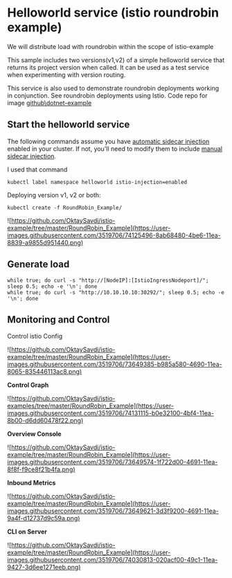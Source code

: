 
# Helloworld service (istio roundrobin example)

We will distribute load with roundrobin within the scope of istio-example

This sample includes two versions(v1,v2) of a simple helloworld service that returns its project version when called. It can be used as a test service when experimenting with version routing.

This service is also used to demonstrate roundrobin deployments working in conjunction. See roundrobin deployments using Istio. Code repo for image [github\dotnet-example](https://github.com/OktaySavdi/dotnet-example)

## Start the helloworld service

The following commands assume you have [automatic sidecar injection](https://istio.io/docs/setup/additional-setup/sidecar-injection/#automatic-sidecar-injection) enabled in your cluster. If not, you'll need to modify them to include [manual sidecar injection](https://istio.io/docs/setup/additional-setup/sidecar-injection/#manual-sidecar-injection).

I used that command

    kubectl label namespace helloworld istio-injection=enabled

Deploying version v1, v2 or both:

    kubectl create -f RoundRobin_Example/
    
![https://github.com/OktaySavdi/istio-example/tree/master/RoundRobin_Example](https://user-images.githubusercontent.com/3519706/74125496-8ab68480-4be6-11ea-8839-a9855d951440.png)

## Generate load

    while true; do curl -s "http://[NodeIP]:[IstioIngressNodeport]/"; sleep 0.5; echo -e '\n'; done
    while true; do curl -s "http://10.10.10.10:30292/"; sleep 0.5; echo -e '\n'; done 

## Monitoring and Control

Control istio Config

![https://github.com/OktaySavdi/istio-example/tree/master/RoundRobin_Example](https://user-images.githubusercontent.com/3519706/73649385-b985a580-4690-11ea-8065-835446113ac8.png)

**Control Graph**

![https://github.com/OktaySavdi/istio-examples/tree/master/RoundRobin_Example](https://user-images.githubusercontent.com/3519706/74131115-b0e32100-4bf4-11ea-8b00-d6dd60478f22.png)

**Overview Console**

![https://github.com/OktaySavdi/istio-example/tree/master/RoundRobin_Example](https://user-images.githubusercontent.com/3519706/73649574-1f722d00-4691-11ea-8f8f-f9ce8f21b4fa.png)

**Inbound Metrics**

![https://github.com/OktaySavdi/istio-example/tree/master/RoundRobin_Example](https://user-images.githubusercontent.com/3519706/73649621-3d3f9200-4691-11ea-9a4f-d12737d9c59a.png)

**CLI on Server**

![https://github.com/OktaySavdi/istio-example/tree/master/RoundRobin_Example](https://user-images.githubusercontent.com/3519706/74030813-020acf00-49c1-11ea-9427-3d6ee1271eeb.png)
